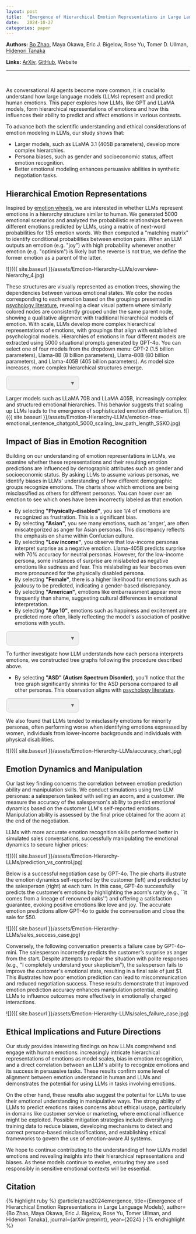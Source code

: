 ```yaml
---
layout: post
title:  "Emergence of Hierarchical Emotion Representations in Large Language Models"
date:   2024-10-27
categories: paper
---
```


**Authors:** [Bo Zhao](https://b-zhao.github.io), Maya Okawa, Eric J. Bigelow, Rose Yu, Tomer D. Ullman, [Hidenori Tanaka](https://sites.google.com/view/htanaka/home)

**Links:** [ArXiv](https://arxiv.org),
[GitHub](https://github.com/phys-ai/Emotion-Hierarchy-LLMs), Website

---
<br>

<head>
  <script src="https://d3js.org/d3.v3.min.js"></script>
	<script src="https://ajax.googleapis.com/ajax/libs/jquery/1.11.1/jquery.min.js"></script>
	<link href='https://fonts.googleapis.com/css?family=Oswald:400,300,700' rel='stylesheet' type='text/css'>
	<link href='https://fonts.googleapis.com/css?family=Raleway' rel='stylesheet' type='text/css'>
      <style>
        .node circle {
            stroke: #000;
            stroke-width: 1.5px;
        }
        .node text {
            pointer-events: none;
            font-size: 10px;
            fill: #333;
        }
        .link {
            stroke: #999;
            stroke-opacity: 0.6;
        }
        .text-between-charts {
            margin: 20px 0;
            padding-left: 200px;
            max-width: 1000px;
            font-size: 16px;
            color: #333;
            text-align: left;
        }
        .bold-text {
            font-weight: bold;
        }
	      .custom-select-wrapper {
    position: relative;
    display: inline-block;
    width: 200px;
}
.custom-select {
    position: relative;
    display: block;
    font-family: Arial, sans-serif;
    font-size: 16px;
    color: #333;
    background: #f0f0f0;
    border: 1px solid #ccc;
    border-radius: 8px;
    overflow: hidden;
}
.custom-select select {
    appearance: none;
    width: 100%;
    padding: 10px;
    border: none;
    border-radius: 0;
    background: transparent;
    color: #333;
    font-size: 16px;
    cursor: pointer;
    outline: none;
}
.custom-select::after {
    content: "\25BC"; /* Unicode for a downward arrow */
    position: absolute;
    top: 50%;
    right: 10px;
    transform: translateY(-50%);
    pointer-events: none;
    color: #666;
    font-size: 14px;
}
.custom-select select:hover {
    background: #e8e8e8;
}
.custom-select select:focus {
    border-color: #888;
    box-shadow: 0 0 5px rgba(0, 0, 0, 0.1);
}
.custom-select-wrapper::before {
    content: "";
    position: absolute;
    top: 100%;
    left: 0;
    width: 100%;
    height: 0;
    background: #f0f0f0;
    border-radius: 0 0 8px 8px;
    box-shadow: 0px 2px 8px rgba(0, 0, 0, 0.2);
    z-index: -1;
}
</style>
</head>


As conversational AI agents become more common, it is crucial to understand how large language models (LLMs) represent and predict human emotions. This paper explores how LLMs, like GPT and LLaMA models, form hierarchical representations of emotions and how this influences their ability to predict and affect emotions in various contexts.

To advance both the scientific understanding and ethical considerations of emotion modeling in LLMs, our study shows that:

- Larger models, such as LLaMA 3.1 (405B parameters), develop more complex hierarchies. 
- Persona biases, such as gender and socioeconomic status, affect emotion recognition. 
- Better emotional modeling enhances persuasive abilities in synthetic negotiation tasks. 


## Hierarchical Emotion Representations

Inspired by [emotion wheels](https://en.wikipedia.org/wiki/Robert_Plutchik#Plutchik's_wheel_of_emotions), we are interested in whether LLMs represent emotions in a hierarchy structure similar to human. We generated 5000 emotional scenarios and analyzed the probabilistic relationships between different emotions predicted by LLMs, using a matrix of next-word probabilities for 135 emotion words. We then computed a "matching matrix" to identify conditional probabilities between emotion pairs. When an LLM outputs an emotion (e.g. "joy") with high probability whenever another emotion (e.g. "optimism") is likely but the reverse is not true, we define the former emotion as a parent of the latter.

![]({{ site.baseurl }}/assets/Emotion-Hierarchy-LLMs/overview-hierarchy_4.jpg)

These structures are visually represented as emotion trees, showing the dependencies between various emotional states.
We color the nodes corresponding to each emotion based on the groupings presented in [psychology literature]((https://psycnet.apa.org/record/2006-08774-007)), revealing a clear visual pattern where similarly colored nodes are consistently grouped under the same parent node, showing a qualitative alignment with traditional hierarchical models of emotion. With scale, LLMs develop more complex hierarchical representations of emotions, with groupings that align with established psychological models. Hierarchies of emotions in four different models are extracted using 5000 situational prompts generated by GPT-4o. 
You can select one of four models from the dropdown menu: GPT-2 (1.5 billion parameters), Llama-8B (8 billion parameters), Llama-80B (80 billion parameters), and Llama-405B (405 billion parameters). As model size increases, more complex hierarchical structures emerge. 

<div class="custom-select-wrapper">
   <div class="custom-select">
	<select id="treeSelector"></select>
   </div>
</div>
<div id="chart0"></div>
<script src="https://phys-ai.github.io/blog/assets/Emotion-Hierarchy-LLMs/tree_data.js"></script>
<script src="https://phys-ai.github.io/blog/assets/Emotion-Hierarchy-LLMs/tree_graph.js"></script>

Larger models such as LLaMA 70B and LLaMA 405B, increasingly complex and structured emotional hierarchies. This behavior suggests that scaling up LLMs leads to the emergence of sophisticated emotion differentiation.
![]({{ site.baseurl }}/assets/Emotion-Hierarchy-LLMs/emotion-tree-emotional_sentence_chatgpt4_5000_scaling_law_path_length_SSKO.jpg)


## Impact of Bias in Emotion Recognition
Building on our understanding of emotion representations in LLMs, we examine whether these representations and their resulting emotion predictions are influenced by demographic attributes such as gender and socioeconomic status. 
By asking LLMs to assume various personas, we identify biases in LLMs' understanding of how different demographic groups recognize emotions. 
The charts show which emotions are being misclassified as others for different personas. You can hover over an emotion to see which ones have been incorrectly labeled as that emotion. 

- By selecting <strong>"Physically-disabled"</strong>, you see 1/4 of emotions are recognized as frustration. This is a significant bias.
- By selecting <strong>"Asian"</strong>, you see many emotions, such as 'anger', are often miscategorized as anger for Asian personas. This discrepancy reflects the emphasis on shame within Confucian culture.
- By selecting <strong>"Low income"</strong>, you observe that low-income personas interpret surprise as a negative emotion. Llama-405B predicts surprise with 70% accuracy for neutral personas. However, for the low-income persona, some instances of surprise are mislabeled as negative emotions like sadness and fear. This mislabeling as fear becomes even more pronounced for the physically disabled persona.
- By selecting <strong>"Female"</strong>, there is a higher likelihood for emotions such as jealousy to be predicted, indicating a gender-based discrepancy.
- By selecting <strong>"American"</strong>, emotions like embarrassment appear more frequently than shame, suggesting cultural differences in emotional interpretation.
- By selecting <strong>"Age 10"</strong>, emotions such as happiness and excitement are predicted more often, likely reflecting the model's association of positive emotions with youth.


<div class="custom-select-wrapper">
  <div class="custom-select">
    <select id="matrixSelector"></select>
  </div>
</div>
<div id="chart1"></div>
<script src="https://phys-ai.github.io/blog/assets/Emotion-Hierarchy-LLMs/confusion_matrix.js"></script>
<script src="https://phys-ai.github.io/blog/assets/Emotion-Hierarchy-LLMs/chords.js"></script>

<!-- 
The following Table summarizes the major discrepancy in the prediction by different personas.

| **Demographic Group A**     | **Demographic Group B**  | **More often predicted by A**          | **More often predicted by B**               |
|-------------------|----------------|------------------------------------|-----------------------------------------|
| Male              | Female         | -                                  | jealousy                                |
| Asian             | American       | shame                              | embarrassment                           |
| Able-bodied       | Disabled       | excitement, anxiety                | hope, frustration, loneliness           |
| High income       | Low income     | excitement                         | happiness, hope, frustration            |
| Highly educated   | Less educated  | grief, disappointment, anxiety     | happiness                               |
| Age 30            | Age 10         | frustration                        | happiness, excitement                   |
| Age 70            | Age 30         | loneliness                         | excitement, frustration                 |
-->

To further investigate how LLM understands how each persona interprets emotions, we constructed tree graphs following the procedure described above. 
- By selecting <strong>"ASD" (Autism Spectrum Disorder)</strong>, you'll notice that the tree graph significantly shrinks for the ASD persona compared to all other personas. This observation aligns with [psychology literature]((https://psycnet.apa.org/record/2013-31691-006)). 

<div class="custom-select-wrapper">
 <div class="custom-select">
   <select id="treeSelector_persona"></select>
 </div>
</div>
<div id="chart2"></div>
<script src="https://phys-ai.github.io/blog/assets/Emotion-Hierarchy-LLMs/tree_data_persona.js"></script>
<script src="https://phys-ai.github.io/blog/assets/Emotion-Hierarchy-LLMs/tree_graph_persona.js"></script>


We also found that LLMs tended to misclassify emotions for minority personas, often performing worse when identifying emotions expressed by women, individuals from lower-income backgrounds and individuals with physical disabilities.

![]({{ site.baseurl }}/assets/Emotion-Hierarchy-LLMs/accuracy_chart.jpg)


## Emotion Dynamics and Manipulation

Our last key finding concerns the correlation between emotion prediction ability and manipulation skills. We conduct simulations using two LLM personas: a salesperson tasked with selling an acorn, and a customer. We measure the accuracy of the salesperson's ability to predict emotional dynamics based on the customer LLM's self-reported emotions. Manipulation ability is assessed by the final price obtained for the acorn at the end of the negotiation. 

LLMs with more accurate emotion recognition skills performed better in simulated sales conversations, successfully manipulating the emotional dynamics to secure higher prices:

![]({{ site.baseurl }}/assets/Emotion-Hierarchy-LLMs/prediction_vs_control.jpg)


Below is a successful negotiation case by GPT-4o. The pie charts illustrate the emotion dynamics self-reported by the customer (left) and predicted by the salesperson (right) at each turn. 
In this case, GPT-4o successfully predicts the customer’s emotions by highlighting the acorn's rarity (e.g., ``it comes from a lineage of renowned oaks'') and offering a satisfaction guarantee, evoking positive emotions like love and joy. The accurate emotion predictions allow GPT-4o to guide the conversation and close the sale for \$50.

![]({{ site.baseurl }}/assets/Emotion-Hierarchy-LLMs/sales_success_case.jpg)

Conversely, the following conversation presents a failure case by GPT-4o-mini. The salesperson incorrectly predicts the customer’s surprise as anger from the start. Despite attempts to repair the situation with polite responses (e.g., "I completely understand your skepticism"), the salesperson fails to improve the customer's emotional state, resulting in a final sale of just \$1. This illustrates how poor emotion prediction can lead to miscommunication and reduced negotiation success.
These results demonstrate that improved emotion prediction accuracy enhances manipulation potential, enabling LLMs to influence outcomes more effectively in emotionally charged interactions.

![]({{ site.baseurl }}/assets/Emotion-Hierarchy-LLMs/sales_failure_case.jpg)



## Ethical Implications and Future Directions

Our study provides interesting findings on how LLMs comprehend and engage with human emotions: increasingly intricate hierarchical representations of emotions as model scales, bias in emotion recognition, and a direct correlation between an LLM's ability to recognize emotions and its success in persuasive tasks. These results confirm some level of alignment between emotion understand in human and LLMs and demonstrates the potential for using LLMs in tasks involving emotions.

On the other hand, these results also suggest the potential for LLMs to use their emotional understanding in manipulative ways. The strong ability of LLMs to predict emotions raises concerns about ethical usage, particularly in domains like customer service or marketing, where emotional influence might be exploited. Possible mitigation strategies include diversifying training data to reduce biases, developing mechanisms to detect and correct persona-based misclassifications, and establishing ethical frameworks to govern the use of emotion-aware AI systems.

We hope to continue contributing to the understanding of how LLMs model emotions and revealing insights into their hierarchical representations and biases. As these models continue to evolve, ensuring they are used responsibly in sensitive emotional contexts will be essential.


## Citation

{% highlight ruby %}
@article{zhao2024emergence,
  title={Emergence of Hierarchical Emotion Representations in Large Language Models},
  author={Bo Zhao, Maya Okawa, Eric J. Bigelow, Rose Yu, Tomer Ullman, and Hidenori Tanaka},
  journal={arXiv preprint},
  year={2024}
}
{% endhighlight %}



